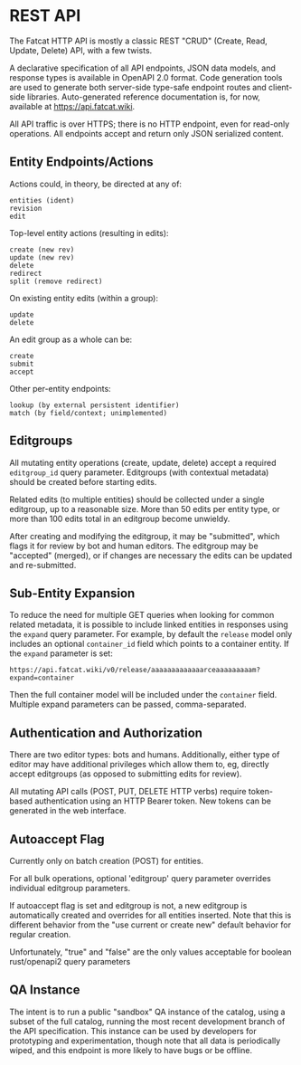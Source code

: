 # REST API

The Fatcat HTTP API is mostly a classic REST "CRUD" (Create, Read, Update,
Delete) API, with a few twists.

A declarative specification of all API endpoints, JSON data models, and
response types is available in OpenAPI 2.0 format. Code generation tools are
used to generate both server-side type-safe endpoint routes and client-side
libraries. Auto-generated reference documentation is, for now, available at
<https://api.fatcat.wiki>.

All API traffic is over HTTPS; there is no HTTP endpoint, even for read-only
operations. All endpoints accept and return only JSON serialized content.

## Entity Endpoints/Actions

Actions could, in theory, be directed at any of:

    entities (ident)
    revision
    edit

Top-level entity actions (resulting in edits):

    create (new rev)
    update (new rev)
    delete
    redirect
    split (remove redirect)

On existing entity edits (within a group):

    update
    delete

An edit group as a whole can be:

    create
    submit
    accept

Other per-entity endpoints:

    lookup (by external persistent identifier)
    match (by field/context; unimplemented)

## Editgroups

All mutating entity operations (create, update, delete) accept a required
`editgroup_id` query parameter. Editgroups (with contextual metadata) should be
created before starting edits.

Related edits (to multiple entities) should be collected under a single
editgroup, up to a reasonable size. More than 50 edits per entity type, or more
than 100 edits total in an editgroup become unwieldy.

After creating and modifying the editgroup, it may be "submitted", which flags
it for review by bot and human editors. The editgroup may be "accepted"
(merged), or if changes are necessary the edits can be updated and
re-submitted.

## Sub-Entity Expansion

To reduce the need for multiple GET queries when looking for common related
metadata, it is possible to include linked entities in responses using the
`expand` query parameter. For example, by default the `release` model only
includes an optional `container_id` field which points to a container entity.
If the `expand` parameter is set:

    https://api.fatcat.wiki/v0/release/aaaaaaaaaaaaarceaaaaaaaaam?expand=container

Then the full container model will be included under the `container` field.
Multiple expand parameters can be passed, comma-separated.

## Authentication and Authorization

There are two editor types: bots and humans. Additionally, either type of
editor may have additional privileges which allow them to, eg, directly accept
editgroups (as opposed to submitting edits for review).

All mutating API calls (POST, PUT, DELETE HTTP verbs) require token-based
authentication using an HTTP Bearer token. New tokens can be generated in the
web interface.

## Autoaccept Flag

Currently only on batch creation (POST) for entities.

For all bulk operations, optional 'editgroup' query parameter overrides
individual editgroup parameters.

If autoaccept flag is set and editgroup is not, a new editgroup is
automatically created and overrides for all entities inserted. Note
that this is different behavior from the "use current or create new"
default behavior for regular creation.

Unfortunately, "true" and "false" are the only values acceptable for boolean
rust/openapi2 query parameters

## QA Instance

The intent is to run a public "sandbox" QA instance of the catalog, using a
subset of the full catalog, running the most recent development branch of the
API specification. This instance can be used by developers for prototyping and
experimentation, though note that all data is periodically wiped, and this
endpoint is more likely to have bugs or be offline.

